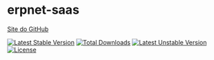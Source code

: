 # erpnet-saas

[Site do GitHub](https://github.com/lucianobapo/erpnet-saas)

[![Latest Stable Version](https://poser.pugx.org/ilhanet/erpnet-saas/v/stable)](https://packagist.org/packages/ilhanet/erpnet-saas) 
[![Total Downloads](https://poser.pugx.org/ilhanet/erpnet-saas/downloads)](https://packagist.org/packages/ilhanet/erpnet-saas) 
[![Latest Unstable Version](https://poser.pugx.org/ilhanet/erpnet-saas/v/unstable)](https://packagist.org/packages/ilhanet/erpnet-saas) 
[![License](https://poser.pugx.org/ilhanet/erpnet-saas/license)](https://packagist.org/packages/ilhanet/erpnet-saas)